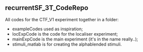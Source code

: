## recurrentSF_3T_CodeRepo


All codes for the CTF_V1 experiment together in a folder:
- exampleCodes used as inspiration;
- locExpCode is the code for the localiser experiment;
- mainExpCode is the main experiment (it's in the name really..);
- stimuli_matlab is for creating the alphablended stimuli.